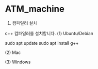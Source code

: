 # ATM_machine

1. 컴파일러 설치



c++ 컴파일러를 설치합니다.
(1) Ubuntu/Debian

sudo apt update
sudo apt install g++

(2) Mac



(3) Windows
